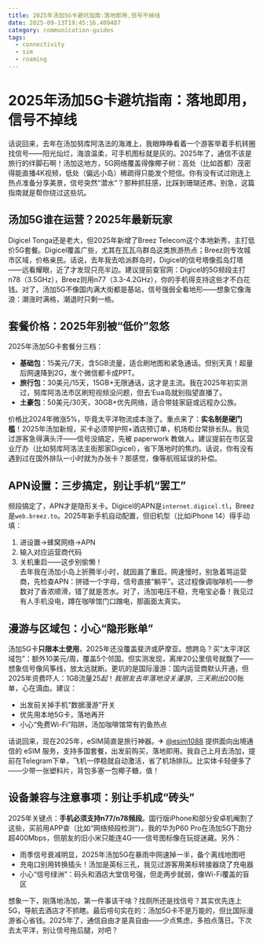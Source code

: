 ```yaml
---
title: 2025年汤加5G卡避坑指南:落地即用,信号不掉线
date: 2025-09-13T19:45:16.409487
category: communication-guides
tags:
  - connectivity
  - sim
  - roaming
---
```


# 2025年汤加5G卡避坑指南：落地即用，信号不掉线

话说回来，去年在汤加努库阿洛法的海滩上，我眼睁睁看着一个游客举着手机转圈找信号——阳光灿烂，海浪温柔，可手机图标就是灰的。2025年了，通信不该是旅行的绊脚石啊！汤加这地方，5G网络覆盖得像椰子树：高处（比如首都）茂密得能直播4K视频，低处（偏远小岛）稀疏得只能发个短信。你有没有试过刚连上热点准备分享美景，信号突然“潜水”？那种抓狂感，比踩到珊瑚还疼。别急，这篇指南就是帮你绕过这些坑。

## 汤加5G谁在运营？2025年最新玩家

Digicel Tonga还是老大，但2025年新增了Breez Telecom这个本地新秀，主打低价5G套餐。Digicel覆盖广些，尤其在瓦瓦乌群岛这类旅游热点；Breez则专攻城市区域，价格亲民。话说，去年我去哈派群岛时，Digicel的信号塔像孤岛灯塔——远看耀眼，近了才发现只亮半边。建议提前查官网：Digicel的5G频段主打n78（3.5GHz），Breez则用n77（3.3-4.2GHz），你的手机得支持这些才不白花钱。对了，汤加5G不像国内满大街都是基站，信号强弱全看地形——想象它像海浪：潮涨时满格，潮退时只剩一格。

## 套餐价格：2025年别被“低价”忽悠

2025年汤加5G卡套餐分三档：  
- **基础包**：15美元/7天，含5GB流量，适合刷地图和紧急通话。但别天真！超量后网速降到2G，发个微信都卡成PPT。  
- **旅行包**：30美元/15天，15GB+无限通话，这才是主流。我在2025年初实测过，努库阿洛法市区刷短视频没问题，但去‘Eua岛就别指望直播了。  
- **土豪包**：50美元/30天，30GB+优先网络，适合带娃家庭或远程办公族。  

价格比2024年微涨5%，毕竟太平洋物流成本涨了。重点来了：**实名制是硬门槛**！2025年汤加新规，买卡必须带护照+酒店预订单，机场柜台常排长队。我见过游客急得满头汗——信号没搞定，先被 paperwork 教做人。建议提前在市区营业厅办（比如努库阿洛法主街那家Digicel），省下落地时的焦灼。话说，你有没有遇到过在国外排队一小时就为办张卡？那感觉，像等航班延误的补偿。

## APN设置：三步搞定，别让手机“罢工”

频段搞定了，APN才是隐形关卡。Digicel的APN是`internet.digicel.tl`，Breez是`web.breez.to`。2025年新手机自动配置，但旧机型（比如iPhone 14）得手动填：  
1. 进设置→蜂窝网络→APN  
2. 输入对应运营商代码  
3. 关机重启——这步别偷懒！  
去年我在汤加小岛上折腾半小时，就因漏了重启。网速慢时，别急着骂运营商，先检查APN：拼错一个字母，信号直接“躺平”。这过程像调咖啡机——参数对了香浓顺滑，错了就是苦水。对了，汤加电压不稳，充电宝必备！我见过有人手机没电，蹲在咖啡馆门口蹭电，那画面太真实。

## 漫游与区域包：小心“隐形账单”

汤加5G卡**只限本土使用**，2025年还没覆盖斐济或萨摩亚。想跨岛？买“太平洋区域包”：额外10美元/周，覆盖5个邻国。但实测发现，离岸20公里信号就飘了——想象信号像风筝线，放太远就断。更坑的是国际漫游：国内运营商默认开通，但2025年资费吓人：1GB流量$25起！我朋友去年落地没关漫游，三天刷出$200账单，心在滴血。建议：  
- 出发前关掉手机“数据漫游”开关  
- 优先用本地5G卡，落地再开  
- 小心“免费Wi-Fi”陷阱，汤加咖啡馆常有钓鱼热点  

话说回来，现在2025年，eSIM简直是旅行神器。✈ [@esim1088](https://t.me/s/esim1088) 提供面向出境通信的 eSIM 服务，支持多国套餐，出发前购买，落地即用。我自己上月去汤加，提前在Telegram下单，飞机一停稳就自动激活，省了机场排队。比实体卡轻便多了——少带一张塑料片，背包多塞一包椰子糖，值！

## 设备兼容与注意事项：别让手机成“砖头”

2025年关键点：**手机必须支持n77/n78频段**。国行版iPhone和部分安卓机阉割了这些，买前用APP查（比如“网络频段检测”）。我的华为P60 Pro在汤加5G下跑分超400Mbps，但朋友的旧小米只能连4G——信号图标像在玩捉迷藏。另外：  
- 雨季信号衰减明显，2025年汤加5G在暴雨中网速掉一半，备个离线地图吧  
- 充电口别用转换插头！汤加是英标三孔，我见过游客用美标转接器烧了充电器  
- 小心“信号绿洲”：码头和酒店大堂信号强，但走两步就弱，像Wi-Fi覆盖的盲区  

想象一下，刚落地汤加，第一件事该干啥？找厕所还是找信号？其实优先连上5G，导航去酒店才不抓瞎。最后唠句实在的：汤加5G卡不是万能的，但比国际漫游省心省钱。2025年了，通信自由才是真自由——少点焦虑，多拍点落日。下次去太平洋，别让信号拖后腿，对吧？